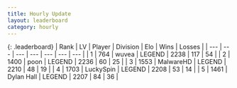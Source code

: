 ```yaml
---
title: Hourly Update
layout: leaderboard
category: hourly
---
```


{: .leaderboard}
| Rank | LV | Player | Division | Elo | Wins | Losses |
| --- | --- | --- | --- | --- | --- | --- |
| <span data-change="1">1</span> | 764 | <span title="ID: 740957">wuvea</span> | LEGEND | <span data-change="5">2238</span> | <span data-change="1">117</span> | <span data-change="0">54</span> |
| <span data-change="-1">2</span> | 1400 | <span title="ID: 540690">poon</span> | LEGEND | <span data-change="0">2236</span> | <span data-change="0">60</span> | <span data-change="0">25</span> |
| <span data-change="0">3</span> | 1553 | <span title="ID: 261794">MalwareHD</span> | LEGEND | <span data-change="0">2210</span> | <span data-change="0">48</span> | <span data-change="0">19</span> |
| <span data-change="0">4</span> | 1703 | <span title="ID: 498412">LuckySpin</span> | LEGEND | <span data-change="0">2208</span> | <span data-change="0">53</span> | <span data-change="0">14</span> |
| <span data-change="0">5</span> | 1461 | <span title="ID: 174294">Dylan Hall</span> | LEGEND | <span data-change="0">2207</span> | <span data-change="0">84</span> | <span data-change="0">36</span> |